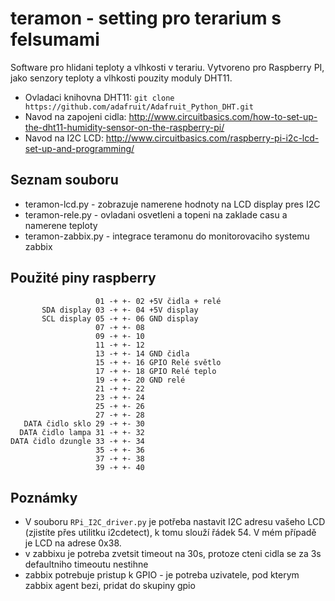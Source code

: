 # teramon - setting pro terarium s felsumami

Software pro hlidani teploty a vlhkosti v terariu. Vytvoreno pro Raspberry PI, jako senzory teploty a vlhkosti pouzity moduly DHT11.

* Ovladaci knihovna DHT11: `git clone https://github.com/adafruit/Adafruit_Python_DHT.git`
* Navod na zapojeni cidla: http://www.circuitbasics.com/how-to-set-up-the-dht11-humidity-sensor-on-the-raspberry-pi/
* Navod na I2C LCD: http://www.circuitbasics.com/raspberry-pi-i2c-lcd-set-up-and-programming/

## Seznam souboru

* teramon-lcd.py - zobrazuje namerene hodnoty na LCD display pres I2C
* teramon-rele.py - ovladani osvetleni a topeni na zaklade casu a namerene teploty
* teramon-zabbix.py - integrace teramonu do monitorovaciho systemu zabbix

## Použité piny raspberry

```
                   01 -+ +- 02 +5V čidla + relé
       SDA display 03 -+ +- 04 +5V display
       SCL display 05 -+ +- 06 GND display
                   07 -+ +- 08
                   09 -+ +- 10
                   11 -+ +- 12
                   13 -+ +- 14 GND čidla
                   15 -+ +- 16 GPIO Relé světlo
                   17 -+ +- 18 GPIO Relé teplo
                   19 -+ +- 20 GND relé
                   21 -+ +- 22
                   23 -+ +- 24
                   25 -+ +- 26
                   27 -+ +- 28
   DATA čidlo sklo 29 -+ +- 30
  DATA čidlo lampa 31 -+ +- 32
DATA čidlo dzungle 33 -+ +- 34
                   35 -+ +- 36
                   37 -+ +- 38
                   39 -+ +- 40
```

## Poznámky

* V souboru `RPi_I2C_driver.py` je potřeba nastavit I2C adresu vašeho LCD (zjistíte přes utilitku i2cdetect), k tomu slouží řádek 54. V mém případě je LCD na adrese 0x38.
* v zabbixu je potreba zvetsit timeout na 30s, protoze cteni cidla se za 3s defaultniho timeoutu nestihne
* zabbix potrebuje pristup k GPIO - je potreba uzivatele, pod kterym zabbix agent bezi, pridat do skupiny gpio